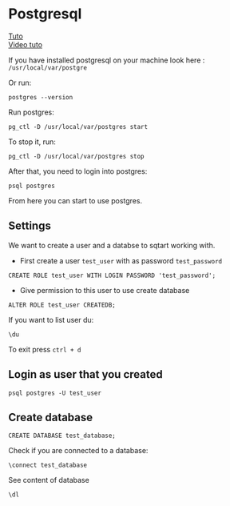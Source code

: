 # Postgresql

[Tuto](https://www.robinwieruch.de/postgres-sql-macos-setup/)  
[Video tuto](https://www.youtube.com/watch?v=IbVPbF7HTL4)  
  
If you have installed postgresql on your machine look here : `/usr/local/var/postgre`  
  
Or run:  
  
```
postgres --version
```
  
Run postgres:  
```
pg_ctl -D /usr/local/var/postgres start
```
To stop it, run:  
```
pg_ctl -D /usr/local/var/postgres stop
```
  
After that, you need to login into postgres:  
```
psql postgres
```
  
From here you can start to use postgres.  

## Settings
  
We want to create a user and a databse to sqtart working with.  
  
- First create a user `test_user` with as password `test_password`  
  
```
CREATE ROLE test_user WITH LOGIN PASSWORD 'test_password';
```
  
- Give permission to this user to use create database  
  
```
ALTER ROLE test_user CREATEDB;
```
  
If you want to list user du:  
```
\du
```
To exit press `ctrl + d`  
  
## Login as user that you created
  
```
psql postgres -U test_user
```
  
## Create database
  
```
CREATE DATABASE test_database;
```
  
Check if you are connected to a database:  
  
```
\connect test_database
``` 
  
See content of database  
  
```
\dl
```